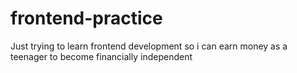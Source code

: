 # frontend-practice
Just trying to learn frontend development so i can earn money as a teenager to become financially independent
